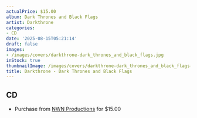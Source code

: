 ```yaml
---
actualPrice: $15.00
album: Dark Thrones and Black Flags
artist: Darkthrone
categories:
- CD
date: '2025-08-15T05:21:14'
draft: false
images:
- /images/covers/darkthrone-dark_thrones_and_black_flags.jpg
inStock: true
thumbnailImage: /images/covers/darkthrone-dark_thrones_and_black_flags-thumb.jpg
title: Darkthrone - Dark Thrones and Black Flags
---
```


## CD
* Purchase from [NWN Productions](http://shop.nwnprod.com/index.php?route=product/product&path=93&product_id=60770&sort=pd.name&order=ASC) for $15.00
